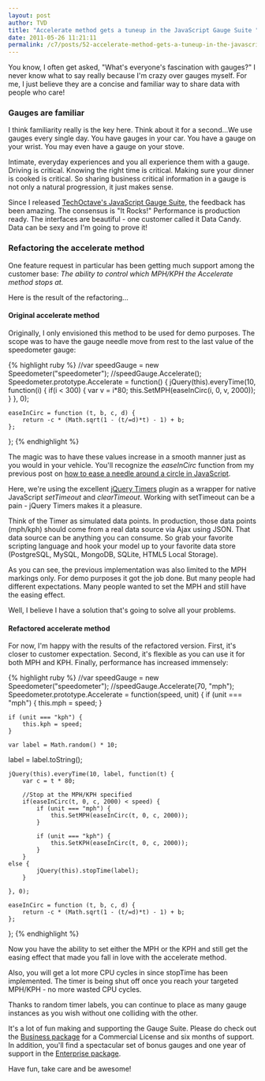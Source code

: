 ```yaml
---
layout: post
author: TVD
title: "Accelerate method gets a tuneup in the JavaScript Gauge Suite "
date: 2011-05-26 11:21:11
permalink: /c7/posts/52-accelerate-method-gets-a-tuneup-in-the-javascript-gauge-suite
---
```


You know, I often get asked, "What's everyone's fascination with gauges?" I never know what to say really because I'm crazy over gauges myself. For me, I just believe they are a concise and familiar way to share data with people who care!

### Gauges are familiar

I think familiarity really is the key here. Think about it for a second...We use gauges every single day. You have gauges in your car. You have a gauge on your wrist. You may even have a gauge on your stove.

Intimate, everyday experiences and you all experience them with a gauge. Driving is critical. Knowing the right time is critical. Making sure your dinner is cooked is critical. So sharing business critical information in a gauge is not only a natural progression, it just makes sense.

Since I released [TechOctave's JavaScript Gauge Suite][1], the feedback has been amazing. The consensus is "It Rocks!" Performance is production ready. The interfaces are beautiful - one customer called it Data Candy. Data can be sexy and I'm going to prove it!

### Refactoring the accelerate method

One feature request in particular has been getting much support among the customer base: *The ability to control which MPH/KPH the Accelerate method stops at.*

Here is the result of the refactoring...

#### Original accelerate method

Originally, I only envisioned this method to be used for demo purposes. The scope was to have the gauge needle move from rest to the last value of the speedometer gauge: 

{% highlight ruby %}
//var speedGauge = new Speedometer("speedometer");
//speedGauge.Accelerate();
Speedometer.prototype.Accelerate = function() {
	jQuery(this).everyTime(10, function(i) {
		if(i < 300) {
			var v = i*80;
			this.SetMPH(easeInCirc(i, 0, v, 2000));
		}
	}, 0);
	
	easeInCirc = function (t, b, c, d) {
		return -c * (Math.sqrt(1 - (t/=d)*t) - 1) + b;
	};
};
{% endhighlight %}

The magic was to have these values increase in a smooth manner just as you would in your vehicle. You'll recognize the *easeInCirc* function from my previous post on [how to ease a needle around a circle in JavaScript][2].

Here, we're using the excellent [jQuery Timers][3] plugin as a wrapper for native JavaScript *setTimeout* and *clearTimeout*. Working with setTimeout can be a pain - jQuery Timers makes it a pleasure.

Think of the Timer as simulated data points. In production, those data points (mph/kph) should come from a real data source via Ajax using JSON. That data source can be anything you can consume. So grab your favorite scripting language and hook your model up to your favorite data store (PostgreSQL, MySQL, MongoDB, SQLite, HTML5 Local Storage).

As you can see, the previous implementation was also limited to the MPH markings only. For demo purposes it got the job done. But many people had different expectations. Many people wanted to set the MPH and still have the easing effect.

Well, I believe I have a solution that's going to solve all your problems.

#### Refactored accelerate method

For now, I'm happy with the results of the refactored version. First, it's closer to customer expectation. Second, it's flexible as you can use it for both MPH and KPH. Finally, performance has increased immensely:

{% highlight ruby %}
//var speedGauge = new Speedometer("speedometer");
//speedGauge.Accelerate(70, "mph");
Speedometer.prototype.Accelerate = function(speed, unit) {
	if (unit === "mph") {
		this.mph = speed;
	}
	
	if (unit === "kph") {
		this.kph = speed;
	}
	
	var label = Math.random() * 10;
  label = label.toString();

	jQuery(this).everyTime(10, label, function(t) {
		var c = t * 80;
		
		//Stop at the MPH/KPH specified
		if(easeInCirc(t, 0, c, 2000) < speed) {
			if (unit === "mph") {
				this.SetMPH(easeInCirc(t, 0, c, 2000));
			}
			
			if (unit === "kph") {
				this.SetKPH(easeInCirc(t, 0, c, 2000));
			}
		} 
    else {
			jQuery(this).stopTime(label);
		}

	}, 0);
	
	easeInCirc = function (t, b, c, d) {
		return -c * (Math.sqrt(1 - (t/=d)*t) - 1) + b;
	};
};
{% endhighlight %}


Now you have the ability to set either the MPH or the KPH and still get the easing effect that made you fall in love with the accelerate method.

Also, you will get a lot more CPU cycles in since stopTime has been implemented. The timer is being shut off once you reach your targeted MPH/KPH - no more wasted CPU cycles.

Thanks to random timer labels, you can continue to place as many gauge instances as you wish without one colliding with the other.

It's a lot of fun making and supporting the Gauge Suite. Please do check out the [Business package][4] for a Commercial License and six months of support. In addition, you'll find a spectacular set of bonus gauges and one year of support in the [Enterprise package][5].

Have fun, take care and be awesome!


  [1]: http://techoctave.com/gauges/
  [2]: https://techoctave.com/c7/posts/51-javascript-function-to-ease-a-needle-around-a-circle
  [3]: http://plugins.jquery.com/project/timers
  [4]: http://techoctave.com/gauges/#business
  [5]: http://techoctave.com/gauges/#enterprise
